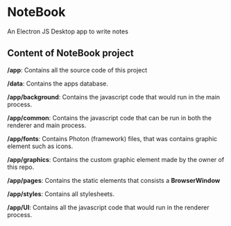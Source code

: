 # NoteBook

An Electron JS Desktop app to write notes

## Content of NoteBook project

**/app**: Contains all the source code of this project

**/data**: Contains the apps database.

**/app/background**: Contains the javascript code that would run in the main process.

**/app/common**: Contains the javascript code that can be run in both the renderer and main process.

**/app/fonts**: Contains Photon (framework) files, that was contains graphic element such as icons.

**/app/graphics**: Contains the custom graphic element made by the owner of this repo.

**/app/pages**: Contains the static elements that consists a **BrowserWindow**

**/app/styles**: Contains all stylesheets.

**/app/UI**: Contains all the javascript code that would run in the renderer process.
